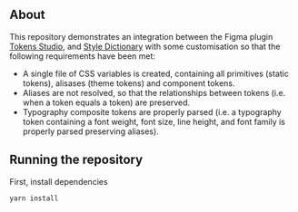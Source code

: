 ## About
This repository demonstrates an integration between the Figma plugin [Tokens Studio](https://tokens.studio/), and [Style Dictionary](https://amzn.github.io/style-dictionary/) with some customisation so that the following requirements have been met:
- A single file of CSS variables is created, containing all primitives (static tokens), alisases (theme tokens) and component tokens.
- Aliases are not resolved, so that the relationships between tokens (i.e. when a token equals a token) are preserved.
- Typography composite tokens are properly parsed (i.e. a typography token containing a font weight, font size, line height, and font family is properly parsed preserving aliases).

## Running the repository
First, install dependencies
```
yarn install
```
